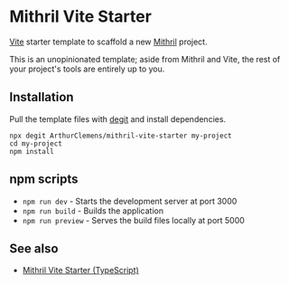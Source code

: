 # Mithril Vite Starter

[Vite](https://vitejs.dev/) starter template to scaffold a new [Mithril](https://mithril.js.org/) project.

This is an unopinionated template; aside from Mithril and Vite, the rest of your project's tools are entirely up to you.

## Installation

Pull the template files with [degit](https://github.com/Rich-Harris/degit) and install dependencies.

```
npx degit ArthurClemens/mithril-vite-starter my-project
cd my-project
npm install
```

## npm scripts

* `npm run dev` - Starts the development server at port 3000
* `npm run build` - Builds the application
* `npm run preview` - Serves the build files locally at port 5000

## See also

- [Mithril Vite Starter (TypeScript)](https://github.com/ArthurClemens/mithril-ts-vite-starter)
